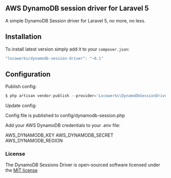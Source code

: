 ## AWS DynamoDB session driver for Laravel 5

A simple DynamoDB Session driver for Laravel 5, no more, no less.

## Installation

To install latest version simply add it to your `composer.json`:

```javascript
"locowerks/dynamodb-session-driver": "~0.1"
```

## Configuration

Publish config:

```javascript
$ php artisan vendor:publish --provider='Locowerks\DynamoDbSessionDriver'
```

Update config:

Config file is published to config/dynamodb-session.php

Add your AWS DynamoDB credentials to your .env file:

AWS_DYNAMODB_KEY
AWS_DYNAMODB_SECRET
AWS_DYNAMODB_REGION


### License

The DynamoDB Sessions Driver is open-sourced software licensed under the [MIT license](http://opensource.org/licenses/MIT)
